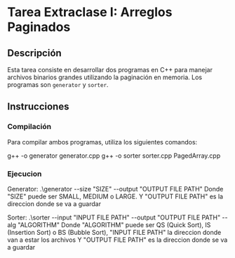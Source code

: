 # Tarea Extraclase I: Arreglos Paginados

## Descripción

Esta tarea consiste en desarrollar dos programas en C++ para manejar archivos binarios grandes utilizando la paginación en memoria. Los programas son `generator` y `sorter`.

## Instrucciones

### Compilación

Para compilar ambos programas, utiliza los siguientes comandos:

g++ -o generator generator.cpp
g++ -o sorter sorter.cpp PagedArray.cpp

### Ejecucion

Generator: .\generator --size "SIZE" --output "OUTPUT FILE PATH"
Donde "SIZE" puede ser SMALL, MEDIUM o LARGE.
Y "OUTPUT FILE PATH" es la direccion donde se va a guardar


Sorter: .\sorter --input "INPUT FILE PATH" --output "OUTPUT FILE PATH" --alg "ALGORITHM"
Donde "ALGORITHM" puede ser QS (Quick Sort), IS (Insertion Sort) o BS (Bubble Sort),
"INPUT FILE PATH" la direccion donde van a estar los archivos
Y "OUTPUT FILE PATH" es la direccion donde se va a guardar
